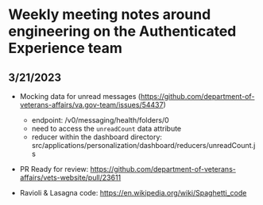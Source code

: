 # Weekly meeting notes around engineering on the Authenticated Experience team

## 3/21/2023 

- Mocking data for unread messages (https://github.com/department-of-veterans-affairs/va.gov-team/issues/54437)
  - endpoint: /v0/messaging/health/folders/0
  - need to access the `unreadCount` data attribute
  - reducer within the dashboard directory: src/applications/personalization/dashboard/reducers/unreadCount.js

- PR Ready for review: https://github.com/department-of-veterans-affairs/vets-website/pull/23611
- Ravioli & Lasagna code: https://en.wikipedia.org/wiki/Spaghetti_code

